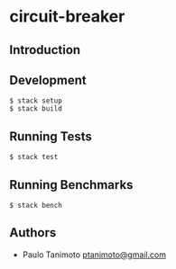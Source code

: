 # circuit-breaker

## Introduction

## Development

    $ stack setup
    $ stack build

## Running Tests

    $ stack test

## Running Benchmarks

    $ stack bench

## Authors

- Paulo Tanimoto <ptanimoto@gmail.com>
